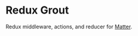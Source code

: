 # Redux Grout

Redux middleware, actions, and reducer for [Matter](https://github.com/kypertech/grout).
